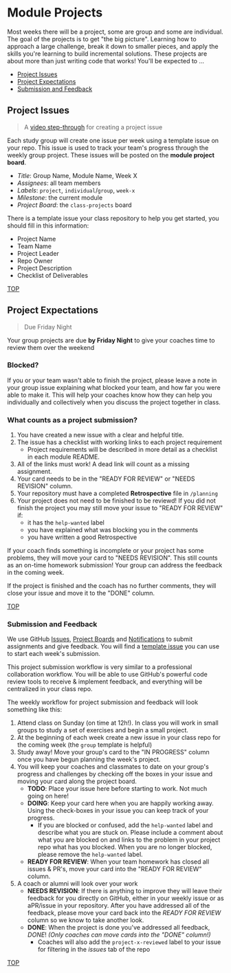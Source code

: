 # Module Projects

Most weeks there will be a project, some are group and some are individual. The goal of the projects is to get "the big picture". Learning how to approach a large challenge, break it down to smaller pieces, and apply the skills you're learning to build incremental solutions. These projects are about more than just writing code that works! You'll be expected to ...

* [Project Issues](module-projects.md#project-issues)
* [Project Expectations](module-projects.md#project-expectations)
* [Submission and Feedback](module-projects.md#submission-and-feedback)

## Project Issues

> A [video step-through](https://youtu.be/EgfUy__qNnk) for creating a project issue

Each study group will create one issue per week using a template issue on your repo. This issue is used to track your team's progress through the weekly group project. These issues will be posted on the **module project board**.

* _Title_: Group Name, Module Name, Week X
* _Assignees_: all team members
* _Labels_: `project`, `individual`/`group`, `week-x`
* _Milestone_: the current module
* _Project Board_: the `class-projects` board

There is a template issue your class repository to help you get started, you should fill in this information:

* Project Name
* Team Name
* Project Leader
* Repo Owner
* Project Description
* Checklist of Deliverables

[TOP](module-projects.md#module-projects)

## Project Expectations

> Due Friday Night

Your group projects are due **by Friday Night** to give your coaches time to review them over the weekend

### Blocked?

If you or your team wasn't able to finish the project, please leave a note in your group issue explaining what blocked your team, and how far you were able to make it. This will help your coaches know how they can help you individually and collectively when you discuss the project together in class.

### What counts as a project submission?

1. You have created a new issue with a clear and helpful title.
2. The issue has a checklist with working links to each project requirement
   * Project requirements will be described in more detail as a checklist in each module README.
3. All of the links must work! A dead link will count as a missing assignment.
4. Your card needs to be in the "READY FOR REVIEW" or "NEEDS REVISION" column.
5. Your repository must have a completed **Retrospective** file in `/planning`
6. Your project does not need to be finished to be reviewd! If you did not finish the project you may still move your issue to "READY FOR REVIEW" if:
   * it has the `help-wanted` label
   * you have explained what was blocking you in the comments
   * you have written a good Retrospective

If your coach finds something is incomplete or your project has some problems, they will move your card to "NEEDS REVISION". This still counts as an on-time homework submission! Your group can address the feedback in the coming week.

If the project is finished and the coach has no further comments, they will close your issue and move it to the "DONE" column.

[TOP](module-projects.md#module-projects)

### Submission and Feedback

We use GitHub [Issues](https://help.github.com/en/github/managing-your-work-on-github/about-issues), [Project Boards](https://codeburst.io/an-introduction-to-github-project-boards-2944e6ffbf3c) and [Notifications](https://help.github.com/en/github/receiving-notifications-about-activity-on-github/about-notifications) to submit assignments and give feedback. You will find a [template issue](https://help.github.com/en/github/building-a-strong-community/about-issue-and-pull-request-templates) you can use to start each week's submission.

This project submission workflow is very similar to a professional collaboration workflow. You will be able to use GitHub's powerful code review tools to receive & implement feedback, and everything will be centralized in your class repo.

The weekly workflow for project submission and feedback will look something like this:

1. Attend class on Sunday \(on time at 12h!\). In class you will work in small groups to study a set of exercises and begin a small project.
2. At the beginning of each week create a new issue in your class repo for the coming week \(the `group` template is helpful\)
3. Study away! Move your group's card to the "IN PROGRESS" column once you have begun planning the week's project.
4. You will keep your coaches and classmates to date on your group's progress and challenges by checking off the boxes in your issue and moving your card along the project board.
   * **TODO**: Place your issue here before starting to work. Not much going on here!
   * **DOING**: Keep your card here when you are happily working away. Using the check-boxes in your issue you can keep track of your progress.
     * If you are blocked or confused, add the `help-wanted` label and describe what you are stuck on. Please include a comment about what you are blocked on and links to the problem in your project repo what has you blocked. When you are no longer blocked, please remove the `help-wanted` label.
   * **READY FOR REVIEW**: When your team homework has closed all issues & PR's, move your card into the "READY FOR REVIEW" column.
5. A coach or alumni will look over your work
   * **NEEDS REVISION**: If there is anything to improve they will leave their feedback for you directly on GitHub, either in your weekly issue or as aPR/issue in your repository. After you have addressed all of the feedback, please move your card back into the _READY FOR REVIEW_ column so we know to take another look.
   * **DONE**: When the project is done you've addressed all feedback, _DONE_! _\(Only coaches can move cards into the "DONE" column!\)_
     * Coaches will also add the `project-x-reviewed` label to your issue for filtering in the _issues_ tab of the repo

[TOP](module-projects.md#module-projects)

